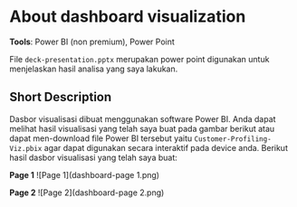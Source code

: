 # About dashboard visualization

**Tools**: Power BI (non premium), Power Point

File `deck-presentation.pptx` merupakan power point digunakan untuk menjelaskan hasil analisa yang saya lakukan.

## Short Description
Dasbor visualisasi dibuat menggunakan software Power BI. Anda dapat melihat hasil visualisasi yang telah saya buat pada gambar berikut atau dapat men-download file Power BI tersebut yaitu `Customer-Profiling-Viz.pbix` agar dapat digunakan secara interaktif pada device anda. Berikut hasil dasbor visualisasi yang telah saya buat:

**Page 1**
![Page 1](dashboard-page 1.png)

**Page 2**
![Page 2](dashboard-page 2.png)

